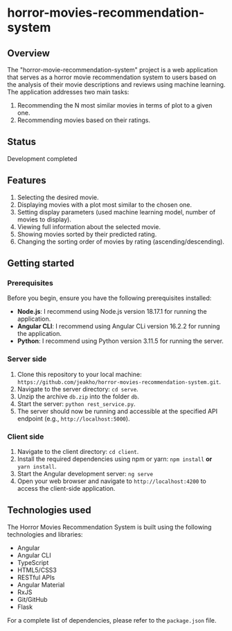 # horror-movies-recommendation-system

## Overview
The "horror-movie-recommendation-system" project is a web application that serves as a horror movie recommendation system to users based on the analysis of their movie descriptions and reviews using machine learning. The application addresses two main tasks:
1. Recommending the N most similar movies in terms of plot to a given one.
2. Recommending movies based on their ratings.

## Status
Development completed

## Features
1. Selecting the desired movie.
2. Displaying movies with a plot most similar to the chosen one.
3. Setting display parameters (used machine learning model, number of movies to display).
4. Viewing full information about the selected movie.
5. Showing movies sorted by their predicted rating.
6. Changing the sorting order of movies by rating (ascending/descending).

## Getting started
### Prerequisites

Before you begin, ensure you have the following prerequisites installed:

- **Node.js**: I recommend using Node.js version 18.17.1 for running the application.
- **Angular CLI**: I recommend using Angular CLi version 16.2.2 for running the application.
- **Python**: I recommend using Python version 3.11.5 for running the server.


### Server side
1. Clone this repository to your local machine: `https://github.com/jeakho/horror-movies-recommendation-system.git`.
2. Navigate to the server directory: `cd serve`.
3. Unzip the archive `db.zip` into the folder `db`.
4. Start the server: `python rest_service.py`.
5. The server should now be running and accessible at the specified API endpoint (e.g., `http://localhost:5000`).

### Client side
1. Navigate to the client directory: `cd client`.
2. Install the required dependencies using npm or yarn: `npm install` **or** `yarn install`.
3. Start the Angular development server: `ng serve`
4. Open your web browser and navigate to `http://localhost:4200` to access the client-side application.

## Technologies used

The Horror Movies Recommendation System is built using the following technologies and libraries:
- Angular
- Angular CLI
- TypeScript
- HTML5/CSS3
- RESTful APIs
- Angular Material
- RxJS
- Git/GitHub
- Flask

For a complete list of dependencies, please refer to the `package.json` file.

